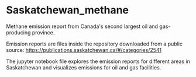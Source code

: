 # Saskatchewan_methane
Methane emission report from Canada's second largest oil and gas-producing province.

Emission reports are files inside the repository downloaded from a public source: https://publications.saskatchewan.ca/#/categories/2541

The jupyter notebook file explores the emission reports for different areas in Saskatchewan and visualizes emissions for oil and gas facilities.
